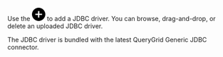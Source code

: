 
Use the ![""](Images/ebt1659745488877.svg) to add a JDBC driver. You can browse, drag-and-drop, or delete an uploaded JDBC driver.

The JDBC driver is bundled with the latest QueryGrid Generic JDBC connector.

